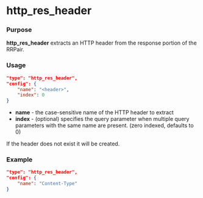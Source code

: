 # http_res_header

### Purpose

**http_res_header** extracts an HTTP header from the response portion of the RRPair.

### Usage

```json
"type": "http_res_header",
"config": {
    "name": "<header>",
    "index": 0
}
```

- **name** - the case-sensitive name of the HTTP header to extract
- **index** - (optional) specifies the query parameter when multiple query parameters with the same name are present. (zero indexed, defaults to 0)

If the header does not exist it will be created.

### Example

```json
"type": "http_res_header",
"config": {
    "name": "Content-Type"
}
```
